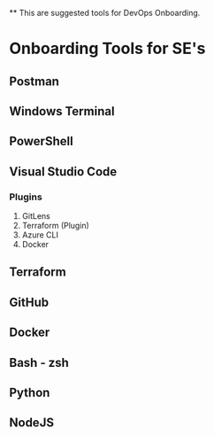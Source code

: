 ** This are suggested tools for DevOps Onboarding.

# Onboarding Tools for SE's
##  Postman
## Windows Terminal
## PowerShell
## Visual Studio Code 
### Plugins
1. GitLens
1. Terraform (Plugin)
1. Azure CLI
1. Docker
## Terraform
## GitHub
## Docker
## Bash - zsh
## Python
## NodeJS
